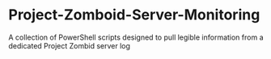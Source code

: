 # Project-Zomboid-Server-Monitoring
A collection of PowerShell scripts designed to pull legible information from a dedicated Project Zombid server log
